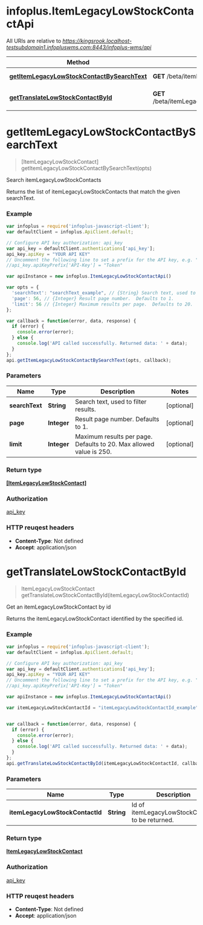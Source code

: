 # infoplus.ItemLegacyLowStockContactApi

All URIs are relative to *https://kingsrook.localhost-testsubdomain1.infopluswms.com:8443/infoplus-wms/api*

Method | HTTP request | Description
------------- | ------------- | -------------
[**getItemLegacyLowStockContactBySearchText**](ItemLegacyLowStockContactApi.md#getItemLegacyLowStockContactBySearchText) | **GET** /beta/itemLegacyLowStockContact/search | Search itemLegacyLowStockContacts
[**getTranslateLowStockContactById**](ItemLegacyLowStockContactApi.md#getTranslateLowStockContactById) | **GET** /beta/itemLegacyLowStockContact/{itemLegacyLowStockContactId} | Get an itemLegacyLowStockContact by id


<a name="getItemLegacyLowStockContactBySearchText"></a>
# **getItemLegacyLowStockContactBySearchText**
> [ItemLegacyLowStockContact] getItemLegacyLowStockContactBySearchText(opts)

Search itemLegacyLowStockContacts

Returns the list of itemLegacyLowStockContacts that match the given searchText.

### Example
```javascript
var infoplus = require('infoplus-javascript-client');
var defaultClient = infoplus.ApiClient.default;

// Configure API key authorization: api_key
var api_key = defaultClient.authentications['api_key'];
api_key.apiKey = "YOUR API KEY"
// Uncomment the following line to set a prefix for the API key, e.g. "Token" (defaults to null)
//api_key.apiKeyPrefix['API-Key'] = "Token"

var apiInstance = new infoplus.ItemLegacyLowStockContactApi()

var opts = { 
  'searchText': "searchText_example", // {String} Search text, used to filter results.
  'page': 56, // {Integer} Result page number.  Defaults to 1.
  'limit': 56 // {Integer} Maximum results per page.  Defaults to 20.  Max allowed value is 250.
};

var callback = function(error, data, response) {
  if (error) {
    console.error(error);
  } else {
    console.log('API called successfully. Returned data: ' + data);
  }
};
api.getItemLegacyLowStockContactBySearchText(opts, callback);
```

### Parameters

Name | Type | Description  | Notes
------------- | ------------- | ------------- | -------------
 **searchText** | **String**| Search text, used to filter results. | [optional] 
 **page** | **Integer**| Result page number.  Defaults to 1. | [optional] 
 **limit** | **Integer**| Maximum results per page.  Defaults to 20.  Max allowed value is 250. | [optional] 

### Return type

[**[ItemLegacyLowStockContact]**](ItemLegacyLowStockContact.md)

### Authorization

[api_key](../README.md#api_key)

### HTTP reuqest headers

 - **Content-Type**: Not defined
 - **Accept**: application/json

<a name="getTranslateLowStockContactById"></a>
# **getTranslateLowStockContactById**
> ItemLegacyLowStockContact getTranslateLowStockContactById(itemLegacyLowStockContactId)

Get an itemLegacyLowStockContact by id

Returns the itemLegacyLowStockContact identified by the specified id.

### Example
```javascript
var infoplus = require('infoplus-javascript-client');
var defaultClient = infoplus.ApiClient.default;

// Configure API key authorization: api_key
var api_key = defaultClient.authentications['api_key'];
api_key.apiKey = "YOUR API KEY"
// Uncomment the following line to set a prefix for the API key, e.g. "Token" (defaults to null)
//api_key.apiKeyPrefix['API-Key'] = "Token"

var apiInstance = new infoplus.ItemLegacyLowStockContactApi()

var itemLegacyLowStockContactId = "itemLegacyLowStockContactId_example"; // {String} Id of itemLegacyLowStockContact to be returned.


var callback = function(error, data, response) {
  if (error) {
    console.error(error);
  } else {
    console.log('API called successfully. Returned data: ' + data);
  }
};
api.getTranslateLowStockContactById(itemLegacyLowStockContactId, callback);
```

### Parameters

Name | Type | Description  | Notes
------------- | ------------- | ------------- | -------------
 **itemLegacyLowStockContactId** | **String**| Id of itemLegacyLowStockContact to be returned. | 

### Return type

[**ItemLegacyLowStockContact**](ItemLegacyLowStockContact.md)

### Authorization

[api_key](../README.md#api_key)

### HTTP reuqest headers

 - **Content-Type**: Not defined
 - **Accept**: application/json

